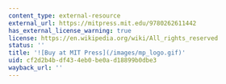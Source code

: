 ```yaml
---
content_type: external-resource
external_url: https://mitpress.mit.edu/9780262611442
has_external_license_warning: true
license: https://en.wikipedia.org/wiki/All_rights_reserved
status: ''
title: '![Buy at MIT Press](/images/mp_logo.gif)'
uid: cf2d2b4b-df43-4eb0-be0a-d18899b0dbe3
wayback_url: ''
---
```

